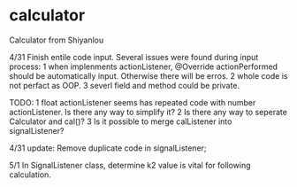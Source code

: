 # calculator
Calculator from Shiyanlou

4/31 Finish entile code input. Several issues were found during input process:
1 when implenments actionListener, @Override actionPerformed should be automatically input. Otherwise there will be erros.
2 whole code is not perfact as OOP. 
3 severl field and method could be private.

TODO:
1 float actionListener seems has repeated code with number actionListener. Is there any way to simplify it?
2 Is there any way to seperate Calculator and cal()?
3 Is it possible to merge calListener into signalListener?

4/31 update:
Remove duplicate code in signalListener;

5/1
In SignalListener class, determine k2 value is vital for following calculation.
